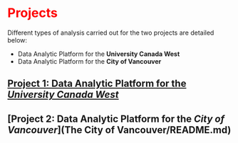 # <font color="red">Projects</font>

Different types of analysis carried out for the two projects are detailed below:
- Data Analytic Platform for the **University Canada West**
- Data Analytic Platform for the **City of Vancouver**
 


## [Project 1: Data Analytic Platform for the *University Canada West*](Docs/README.md)



## [Project 2: Data Analytic Platform for the *City of Vancouver*](The City of Vancouver/README.md)


